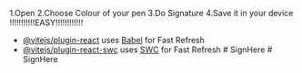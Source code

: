 1.Open
2.Choose Colour of your pen
3.Do Signature
4.Save it in your device
 !!!!!!!!!!!EASY!!!!!!!!!!!!

- [@vitejs/plugin-react](https://github.com/vitejs/vite-plugin-react/blob/main/packages/plugin-react/README.md) uses [Babel](https://babeljs.io/) for Fast Refresh
- [@vitejs/plugin-react-swc](https://github.com/vitejs/vite-plugin-react-swc) uses [SWC](https://swc.rs/) for Fast Refresh
#   S i g n H e r e 
 
 #   S i g n H e r e 
 
 
